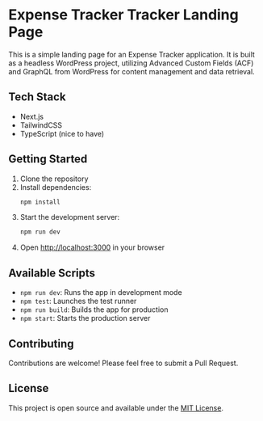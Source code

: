 # Expense Tracker Tracker Landing Page

This is a simple landing page for an Expense Tracker application. It is built as a headless WordPress project, utilizing Advanced Custom Fields (ACF) and GraphQL from WordPress for content management and data retrieval.

## Tech Stack

- Next.js
- TailwindCSS
- TypeScript (nice to have)

## Getting Started

1. Clone the repository
2. Install dependencies:
   ```bash
   npm install
   ```
3. Start the development server:
   ```bash
   npm run dev
   ```
4. Open [http://localhost:3000](http://localhost:3000) in your browser

## Available Scripts

- `npm run dev`: Runs the app in development mode
- `npm test`: Launches the test runner
- `npm run build`: Builds the app for production
- `npm start`: Starts the production server

## Contributing

Contributions are welcome! Please feel free to submit a Pull Request.

## License

This project is open source and available under the [MIT License](LICENSE).